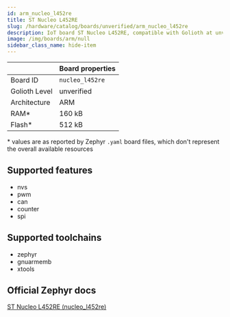 ```yaml
---
id: arm_nucleo_l452re
title: ST Nucleo L452RE
slug: /hardware/catalog/boards/unverified/arm_nucleo_l452re
description: IoT board ST Nucleo L452RE, compatible with Golioth at unverified level.
image: /img/boards/arm/null
sidebar_class_name: hide-item
---
```


[//]: # (This is an auto-generated file, do not edit! Changes to it will be lost upon re-generation)



|                | Board properties     |
| -------------  | -------------------- |
| Board ID       | `nucleo_l452re` |
| Golioth Level  | unverified       |
| Architecture   | ARM |
| RAM*           | 160 kB |
| Flash*         | 512 kB |

\* values are as reported by Zephyr `.yaml` board files, which don't represent the overall available resources



## Supported features

* nvs
* pwm
* can
* counter
* spi

## Supported toolchains

* zephyr
* gnuarmemb
* xtools

## Official Zephyr docs

[ST Nucleo L452RE (nucleo_l452re)](https://docs.zephyrproject.org/latest/boards/arm/nucleo_l452re/doc/index.html)
